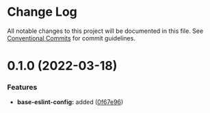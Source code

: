 # Change Log

All notable changes to this project will be documented in this file.
See [Conventional Commits](https://conventionalcommits.org) for commit guidelines.

# 0.1.0 (2022-03-18)


### Features

* **base-eslint-config:** added ([0f67e96](https://github.com-eunchurn/eunchurn/ts-utils/commit/0f67e9685a6b71ac80579d1bc9b2edc424b9cbdb))
